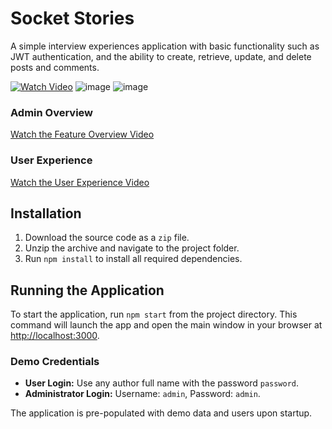 # Socket Stories

A simple interview experiences application with basic functionality such as JWT authentication, and the ability to create, retrieve, update, and delete posts and comments.

[![Watch Video](https://github.com/mitupatil18/spring-web/assets/117500694/6169be05-4bb5-4c57-9c73-1c64d3ed8797)](https://drive.google.com/file/d/1eqKfEmFsQ1Enlc4qKTRBugcErvNgK0wj/view?usp=sharing)
![image](https://github.com/mitupatil18/spring-web/assets/117500694/168fa0bc-5de0-445a-bab8-415f8a58e6d1)
![image](https://github.com/mitupatil18/spring-web/assets/117500694/7436b940-e1af-4d53-b868-49906508f60f)


### Admin Overview

 [Watch the Feature Overview Video](https://drive.google.com/file/d/1eqKfEmFsQ1Enlc4qKTRBugcErvNgK0wj/view)

### User Experience

 [Watch the User Experience Video](https://drive.google.com/file/d/1jU6hsDUVEWZcbx3bFlqY8lOInq-Y_Md_/view)


## Installation

1. Download the source code as a `zip` file.
2. Unzip the archive and navigate to the project folder.
3. Run `npm install` to install all required dependencies.

## Running the Application

To start the application, run `npm start` from the project directory. This command will launch the app and open the main window in your browser at [http://localhost:3000](http://localhost:3000).

### Demo Credentials

- **User Login:** Use any author full name with the password `password`.
- **Administrator Login:** Username: `admin`, Password: `admin`.

The application is pre-populated with demo data and users upon startup.
